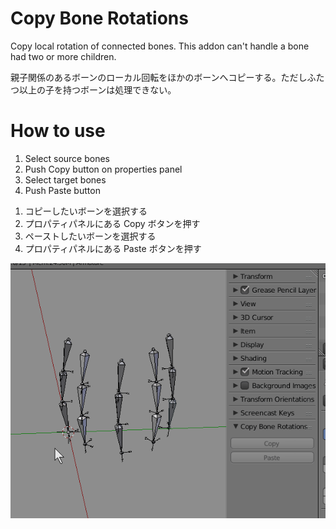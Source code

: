 # Copy Bone Rotations
Copy local rotation of connected bones. This addon can't handle a bone had two or more children.  

親子関係のあるボーンのローカル回転をほかのボーンへコピーする。ただしふたつ以上の子を持つボーンは処理できない。

# How to use
1. Select source bones
1. Push Copy button on properties panel
1. Select target bones
1. Push Paste button

[]()
1. コピーしたいボーンを選択する
1. プロパティパネルにある Copy ボタンを押す
1. ペーストしたいボーンを選択する
1. プロパティパネルにある Paste ボタンを押す

![](https://github.com/dskjal/Copy-Bone-Rotations/blob/master/how-to-use.gif)
